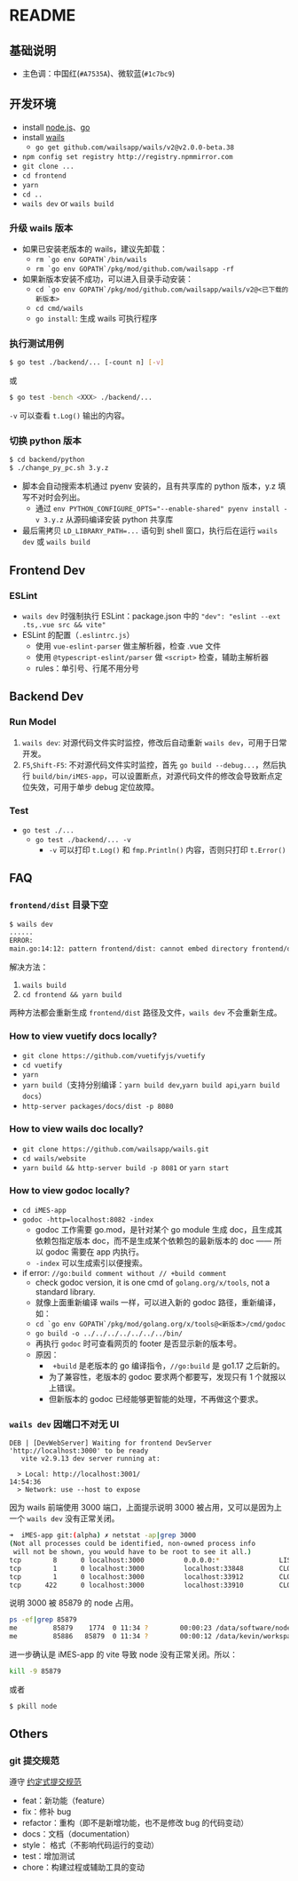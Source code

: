# README

## 基础说明

- 主色调：中国红(`#A7535A`)、微软蓝(`#1c7bc9`)

## 开发环境

- install [node.js](http://nodejs.cn/)、[go](https://go.dev/doc/install)
- install [wails](https://wails.io/docs/gettingstarted/installation)
  - `go get github.com/wailsapp/wails/v2@v2.0.0-beta.38`
- `npm config set registry http://registry.npmmirror.com`
- `git clone ...`
- `cd frontend`
- `yarn`
- `cd ..`
- `wails dev` or `wails build`

### 升级 wails 版本

- 如果已安装老版本的 wails，建议先卸载：
  - `` rm `go env GOPATH`/bin/wails ``
  - `` rm `go env GOPATH`/pkg/mod/github.com/wailsapp -rf ``
- 如果新版本安装不成功，可以进入目录手动安装：
  - `` cd `go env GOPATH`/pkg/mod/github.com/wailsapp/wails/v2@<已下载的新版本> ``
  - `cd cmd/wails`
  - `go install`: 生成 wails 可执行程序

### 执行测试用例

```sh
$ go test ./backend/... [-count n] [-v]
```

或

```sh
$ go test -bench <XXX> ./backend/...
```

`-v` 可以查看 `t.Log()` 输出的内容。

### 切换 python 版本

```sh
$ cd backend/python
$ ./change_py_pc.sh 3.y.z
```

- 脚本会自动搜索本机通过 pyenv 安装的，且有共享库的 python 版本，y.z 填写不对时会列出。
  - 通过 `env PYTHON_CONFIGURE_OPTS="--enable-shared" pyenv install -v 3.y.z` 从源码编译安装 python 共享库
- 最后需拷贝 `LD_LIBRARY_PATH=...` 语句到 shell 窗口，执行后在运行 `wails dev` 或 `wails build`

## Frontend Dev

### ESLint

- `wails dev` 时强制执行 ESLint：package.json 中的 `"dev": "eslint --ext .ts,.vue src && vite"`
- ESLint 的配置（`.eslintrc.js`）
  - 使用 `vue-eslint-parser` 做主解析器，检查 .vue 文件
  - 使用 `@typescript-eslint/parser` 做 `<script>` 检查，辅助主解析器
  - rules：单引号、行尾不用分号

## Backend Dev

### Run Model

1. `wails dev`: 对源代码文件实时监控，修改后自动重新 `wails dev`，可用于日常开发。
2. `F5`,`Shift-F5`: 不对源代码文件实时监控，首先 `go build --debug...`，然后执行 `build/bin/iMES-app`，可以设置断点，对源代码文件的修改会导致断点定位失效，可用于单步 debug 定位故障。

### Test

- `go test ./...`
  - `go test ./backend/... -v`
    - `-v` 可以打印 `t.Log()` 和 `fmp.Println()` 内容，否则只打印 `t.Error()`

## FAQ

### `frontend/dist` 目录下空

```sh
$ wails dev
......
ERROR:
main.go:14:12: pattern frontend/dist: cannot embed directory frontend/dist: contains no embeddable files
```

解决方法：

1. `wails build`
2. `cd frontend && yarn build`

两种方法都会重新生成 `frontend/dist` 路径及文件，`wails dev` 不会重新生成。

### How to view vuetify docs locally?

- `git clone https://github.com/vuetifyjs/vuetify`
- `cd vuetify`
- `yarn`
- `yarn build`（支持分别编译：`yarn build dev`,`yarn build api`,`yarn build docs`）
- `http-server packages/docs/dist -p 8080`

### How to view wails doc locally?

- `git clone https://github.com/wailsapp/wails.git`
- `cd wails/website`
- `yarn build && http-server build -p 8081` or `yarn start`

### How to view godoc locally?

- `cd iMES-app`
- `godoc -http=localhost:8082 -index`
  - godoc 工作需要 go.mod，是针对某个 go module 生成 doc，且生成其依赖包指定版本 doc，而不是生成某个依赖包的最新版本的 doc —— 所以 godoc 需要在 app 内执行。
  - `-index` 可以生成索引以便搜索。
- if error: `//go:build comment without // +build comment`
  - check godoc version, it is one cmd of `golang.org/x/tools`, not a standard library.
  - 就像上面重新编译 wails 一样，可以进入新的 godoc 路径，重新编译，如：
  - `` cd `go env GOPATH`/pkg/mod/golang.org/x/tools@<新版本>/cmd/godoc ``
  - `go build -o ../../../../../../../bin/`
  - 再执行 `godoc` 时可查看网页的 footer 是否显示新的版本号。
  - 原因：
    - ` +build` 是老版本的 go 编译指令，`//go:build` 是 go1.17 之后新的。
    - 为了兼容性，老版本的 godoc 要求两个都要写，发现只有 1 个就报以上错误。
    - 但新版本的 godoc 已经能够更智能的处理，不再做这个要求。

### `wails dev` 因端口不对无 UI

```
DEB | [DevWebServer] Waiting for frontend DevServer 'http://localhost:3000' to be ready
   vite v2.9.13 dev server running at:

  > Local: http://localhost:3001/                                                                                                                                                                                                                                    14:54:36
  > Network: use --host to expose
```

因为 wails 前端使用 3000 端口，上面提示说明 3000 被占用，又可以是因为上一个 `wails dev` 没有正常关闭。

```sh
➜  iMES-app git:(alpha) ✗ netstat -ap|grep 3000
(Not all processes could be identified, non-owned process info
 will not be shown, you would have to be root to see it all.)
tcp        8      0 localhost:3000          0.0.0.0:*               LISTEN      85879/node
tcp        1      0 localhost:3000          localhost:33848         CLOSE_WAIT  85879/node
tcp        1      0 localhost:3000          localhost:33912         CLOSE_WAIT  -
tcp      422      0 localhost:3000          localhost:33910         CLOSE_WAIT  -
```

说明 3000 被 85879 的 node 占用。

```sh
ps -ef|grep 85879
me         85879    1774  0 11:34 ?        00:00:23 /data/software/node/node-v18.2.0-linux-x64/bin/node /data/kevin/workspace/kproject/imes/iMES-app/frontend/node_modules/.bin/vite
me         85886   85879  0 11:34 ?        00:00:12 /data/kevin/workspace/kproject/imes/iMES-app/frontend/node_modules/esbuild-linux-64/bin/esbuild --service=0.14.43 --ping
```

进一步确认是 iMES-app 的 vite 导致 node 没有正常关闭。所以：

```sh
kill -9 85879
```

或者

```sh
$ pkill node
```

## Others

### git 提交规范

遵守 [约定式提交规范](https://www.conventionalcommits.org/zh-hans/)

- feat：新功能（feature）
- fix：修补 bug
- refactor：重构（即不是新增功能，也不是修改 bug 的代码变动）
- docs：文档（documentation）
- style： 格式（不影响代码运行的变动）
- test：增加测试
- chore：构建过程或辅助工具的变动
